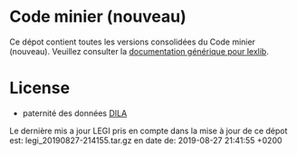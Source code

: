 # Code minier (nouveau)

Ce dépot contient toutes les versions consolidées du Code minier (nouveau). Veuillez consulter la [documentation générique pour lexlib](https://github.com/lexlib/documentation/wiki).

# License
- paternité des données [DILA](https://www.data.gouv.fr/en/datasets/legi-codes-lois-et-reglements-consolides/)

Le dernière mis a jour LEGI pris en compte dans la mise à jour de ce dépot est: legi_20190827-214155.tar.gz en date de: 2019-08-27 21:41:55 +0200
